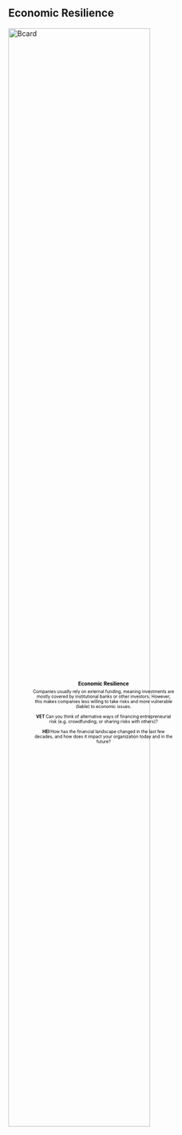 ## Economic Resilience
<div class="image-container">
  <img src="https://troykyo.github.io/dssloopholes.github.io/assets/Bcard.png" alt="Bcard" style="width: 75%;" class="responsive-image">
	
  <div class="overlay-text">
    <h3> Economic Resilience </h3>
Companies usually rely on external funding, meaning investments are mostly covered by institutional banks or other investors. However, this makes companies less willing to take risks and more vulnerable (liable) to economic issues.
    <br><br><strong> VET </strong>
Can you think of alternative ways of financing entrepreneurial risk (e.g. crowdfunding, or sharing risks with others)?
    <br><br><strong> HEI </strong>
How has the financial landscape changed in the last few decades, and how does it impact your organization today and in the future?  </div>
</div>

<style>
  .image-container {
    position: relative;
    width: 100%;
    max-width: 600px;
    margin: auto;
  }

  .responsive-image {
    width: 100%;
    height: auto;
  }

  .overlay-text {
    position: absolute;
    top: 47%;
    left: 43.5%;
    transform: translate(-60%, -60%);
    color: black;
    background-color: rgba(0, 0, 0, 0);
    padding: 0px;
    font-size: 0.9vw; /* Use viewport width units for relative sizing */
    text-align: center; /* Center align the text */
  }

  /* Responsive adjustments */
  @media (max-width: 600px) {
    .overlay-text {
      font-size: 1.7vw;
      position: center;
	padding: 5px;
	     h3 {
    font-size: 4vw; /* Adjust font size for smaller screens */
  }
}
    h6 {
    font-size: 1.7vw; /* Adjust font size for smaller screens */
  }
}
    }

  /* Remove default margin for headings and paragraphs */
  h3, h6, p {
    margin: 0;
  }

  /* Add custom margin to control spacing */
  h3 {
 margin-top: 10px;   /* Adjust this value as needed */
    margin-bottom: 5px; /* Adjust this value as needed */
  }

  h6 {
    margin-top: 10px;   /* Adjust this value as needed */
    margin-bottom: 3px; /* Adjust this value as needed */
  }

  .overlay-text p {
    margin-top: 5px;    /* Adjust this value as needed */
  }
  }
</style>
<br>
